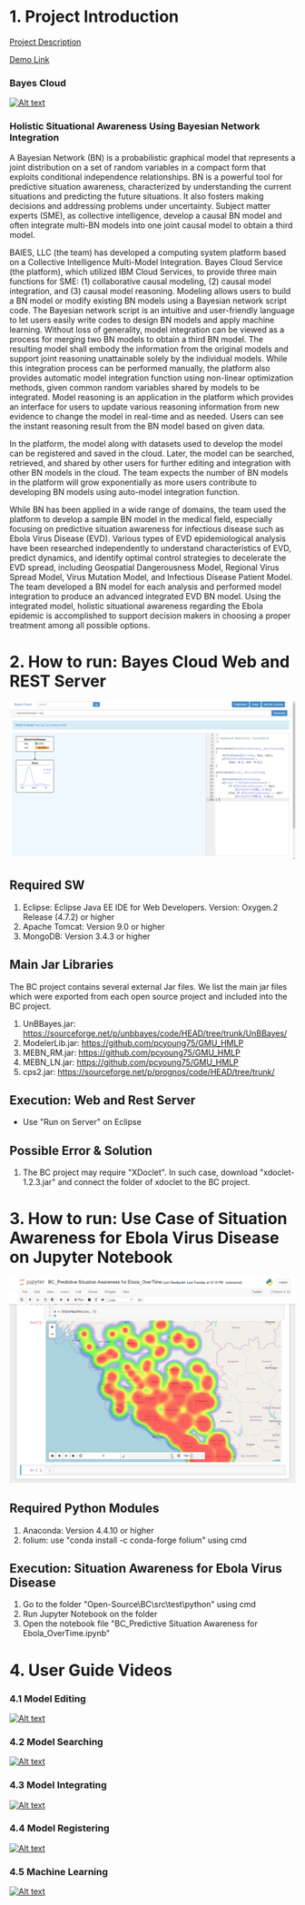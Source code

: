 # 1. Project Introduction 

[Project Description](Project%20Description.md)

[Demo Link](http://169.60.94.50:8080/BC/)

### Bayes Cloud
[![Alt text](https://img.youtube.com/vi/bvYNIkWFsSE/0.jpg)](https://www.youtube.com/watch?v=bvYNIkWFsSE)

### Holistic Situational Awareness Using Bayesian Network Integration

A Bayesian Network (BN) is a probabilistic graphical model that represents a joint distribution on a set of random variables in a compact form that exploits conditional independence relationships. BN is a powerful tool for predictive situation awareness, characterized by understanding the current situations and predicting the future situations. It also fosters making decisions and addressing problems under uncertainty. Subject matter experts (SME), as collective intelligence, develop a causal BN model and often integrate multi-BN models into one joint causal model to obtain a third model. 

BAIES, LLC (the team) has developed a computing system platform based on a Collective Intelligence Multi-Model Integration. Bayes Cloud Service (the platform), which utilized IBM Cloud Services, to provide three main functions for SME: (1) collaborative causal modeling, (2) causal model integration, and (3) causal model reasoning. Modeling allows users to build a BN model or modify existing BN models using a Bayesian network script code. The Bayesian network script is an intuitive and user-friendly language to let users easily write codes to design BN models and apply machine learning. Without loss of generality, model integration can be viewed as a process for merging two BN models to obtain a third BN model. The resulting model shall embody the information from the original models and support joint reasoning unattainable solely by the individual models. While this integration process can be performed manually, the platform also provides automatic model integration function using non-linear optimization methods, given common random variables shared by models to be integrated. Model reasoning is an application in the platform which provides an interface for users to update various reasoning information from new evidence to change the model in real-time and as needed. Users can see the instant reasoning result from the BN model based on given data. 

In the platform, the model along with datasets used to develop the model can be registered and saved in the cloud. Later, the model can be searched, retrieved, and shared by other users for further editing and integration with other BN models in the cloud. The team expects the number of BN models in the platform will grow exponentially as more users contribute to developing BN models using auto-model integration function. 

While BN has been applied in a wide range of domains, the team used the platform to develop a sample BN model in the medical field, especially focusing on predictive situation awareness for infectious disease such as Ebola Virus Disease (EVD).  Various types of EVD epidemiological analysis have been researched independently to understand characteristics of EVD, predict dynamics, and identify optimal control strategies to decelerate the EVD spread, including Geospatial Dangerousness Model, Regional Virus Spread Model, Virus Mutation Model, and Infectious Disease Patient Model. The team developed a BN model for each analysis and performed model integration to produce an advanced integrated EVD BN model. Using the integrated model, holistic situational awareness regarding the Ebola epidemic is accomplished to support decision makers in choosing a proper treatment among all possible options.


# 2. How to run: Bayes Cloud Web and REST Server
![Bayes Cloud](doc/img/BC%20v2.PNG)

## Required SW
1. Eclipse: Eclipse Java EE IDE for Web Developers. Version: Oxygen.2 Release (4.7.2) or higher
2. Apache Tomcat: Version 9.0 or higher
3. MongoDB: Version  3.4.3 or higher

## Main Jar Libraries
The BC project contains several external Jar files. We list the main jar files which were exported from each open source project and included into the BC project.
	
1. UnBBayes.jar: https://sourceforge.net/p/unbbayes/code/HEAD/tree/trunk/UnBBayes/
2. ModelerLib.jar:  https://github.com/pcyoung75/GMU_HMLP
3. MEBN_RM.jar: https://github.com/pcyoung75/GMU_HMLP
4. MEBN_LN.jar: https://github.com/pcyoung75/GMU_HMLP
5. cps2.jar: https://sourceforge.net/p/prognos/code/HEAD/tree/trunk/

## Execution: Web and Rest Server
- Use "Run on Server" on Eclipse

## Possible Error & Solution 
1. The BC project may require "XDoclet". In such case, download "xdoclet-1.2.3.jar" and connect the folder of xdoclet to the BC project.


# 3. How to run: Use Case of Situation Awareness for Ebola Virus Disease on Jupyter Notebook
![Situation Awareness for Ebola Virus Disease](doc/img/Situation%20Awareness%20for%20Ebola%20Virus%20Disease.PNG)

## Required Python Modules
1. Anaconda: Version  4.4.10 or higher
2. folium: use "conda install -c conda-forge folium" using cmd

## Execution: Situation Awareness for Ebola Virus Disease
1. Go to the folder "Open-Source\BC\src\test\python" using cmd
2. Run Jupyter Notebook on the folder
3. Open the notebook file "BC_Predictive Situation Awareness for Ebola_OverTime.ipynb"


# 4. User Guide Videos

### 4.1 Model Editing
[![Alt text](https://img.youtube.com/vi/Ylk_f-nnlZ0/0.jpg)](https://www.youtube.com/watch?v=Ylk_f-nnlZ0)

### 4.2 Model Searching
[![Alt text](https://img.youtube.com/vi/Dd3vVU2ptKs/0.jpg)](https://www.youtube.com/watch?v=Dd3vVU2ptKs)

### 4.3 Model Integrating
[![Alt text](https://img.youtube.com/vi/O0OqJVyeAkw/0.jpg)](https://www.youtube.com/watch?v=O0OqJVyeAkw)

### 4.4 Model Registering
[![Alt text](https://img.youtube.com/vi/FT1eEgKl8Ac/0.jpg)](https://www.youtube.com/watch?v=FT1eEgKl8Ac)

### 4.5 Machine Learning
[![Alt text](https://img.youtube.com/vi/hF-ZeEF3m7o/0.jpg)](https://www.youtube.com/watch?v=hF-ZeEF3m7o)

